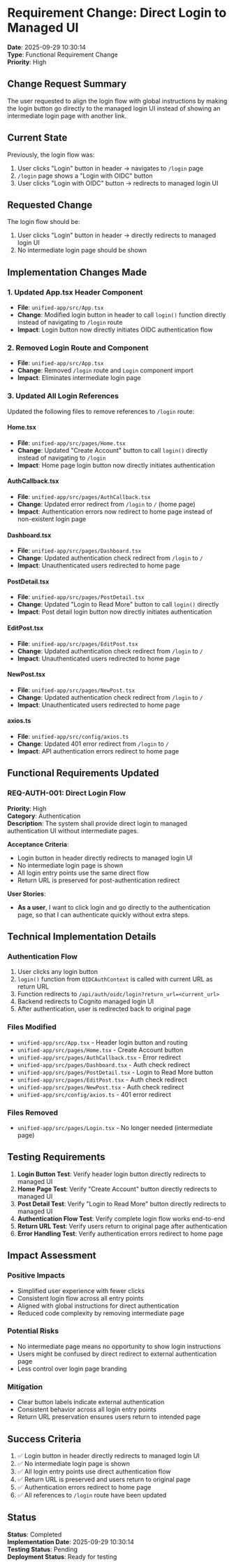 # Requirement Change: Direct Login to Managed UI

**Date**: 2025-09-29 10:30:14  
**Type**: Functional Requirement Change  
**Priority**: High  

## Change Request Summary

The user requested to align the login flow with global instructions by making the login button go directly to the managed login UI instead of showing an intermediate login page with another link.

## Current State

Previously, the login flow was:
1. User clicks "Login" button in header → navigates to `/login` page
2. `/login` page shows a "Login with OIDC" button
3. User clicks "Login with OIDC" button → redirects to managed login UI

## Requested Change

The login flow should be:
1. User clicks "Login" button in header → directly redirects to managed login UI
2. No intermediate login page should be shown

## Implementation Changes Made

### 1. Updated App.tsx Header Component
- **File**: `unified-app/src/App.tsx`
- **Change**: Modified login button in header to call `login()` function directly instead of navigating to `/login` route
- **Impact**: Login button now directly initiates OIDC authentication flow

### 2. Removed Login Route and Component
- **File**: `unified-app/src/App.tsx`
- **Change**: Removed `/login` route and `Login` component import
- **Impact**: Eliminates intermediate login page

### 3. Updated All Login References
Updated the following files to remove references to `/login` route:

#### Home.tsx
- **File**: `unified-app/src/pages/Home.tsx`
- **Change**: Updated "Create Account" button to call `login()` directly instead of navigating to `/login`
- **Impact**: Home page login button now directly initiates authentication

#### AuthCallback.tsx
- **File**: `unified-app/src/pages/AuthCallback.tsx`
- **Change**: Updated error redirect from `/login` to `/` (home page)
- **Impact**: Authentication errors now redirect to home page instead of non-existent login page

#### Dashboard.tsx
- **File**: `unified-app/src/pages/Dashboard.tsx`
- **Change**: Updated authentication check redirect from `/login` to `/`
- **Impact**: Unauthenticated users redirected to home page

#### PostDetail.tsx
- **File**: `unified-app/src/pages/PostDetail.tsx`
- **Change**: Updated "Login to Read More" button to call `login()` directly
- **Impact**: Post detail login button now directly initiates authentication

#### EditPost.tsx
- **File**: `unified-app/src/pages/EditPost.tsx`
- **Change**: Updated authentication check redirect from `/login` to `/`
- **Impact**: Unauthenticated users redirected to home page

#### NewPost.tsx
- **File**: `unified-app/src/pages/NewPost.tsx`
- **Change**: Updated authentication check redirect from `/login` to `/`
- **Impact**: Unauthenticated users redirected to home page

#### axios.ts
- **File**: `unified-app/src/config/axios.ts`
- **Change**: Updated 401 error redirect from `/login` to `/`
- **Impact**: API authentication errors redirect to home page

## Functional Requirements Updated

### REQ-AUTH-001: Direct Login Flow
**Priority**: High  
**Category**: Authentication  
**Description**: The system shall provide direct login to managed authentication UI without intermediate pages.

**Acceptance Criteria**:
- Login button in header directly redirects to managed login UI
- No intermediate login page is shown
- All login entry points use the same direct flow
- Return URL is preserved for post-authentication redirect

**User Stories**:
- **As a user**, I want to click login and go directly to the authentication page, so that I can authenticate quickly without extra steps.

## Technical Implementation Details

### Authentication Flow
1. User clicks any login button
2. `login()` function from `OIDCAuthContext` is called with current URL as return URL
3. Function redirects to `/api/auth/oidc/login?return_url=<current_url>`
4. Backend redirects to Cognito managed login UI
5. After authentication, user is redirected back to original page

### Files Modified
- `unified-app/src/App.tsx` - Header login button and routing
- `unified-app/src/pages/Home.tsx` - Create Account button
- `unified-app/src/pages/AuthCallback.tsx` - Error redirect
- `unified-app/src/pages/Dashboard.tsx` - Auth check redirect
- `unified-app/src/pages/PostDetail.tsx` - Login to Read More button
- `unified-app/src/pages/EditPost.tsx` - Auth check redirect
- `unified-app/src/pages/NewPost.tsx` - Auth check redirect
- `unified-app/src/config/axios.ts` - 401 error redirect

### Files Removed
- `unified-app/src/pages/Login.tsx` - No longer needed (intermediate page)

## Testing Requirements

1. **Login Button Test**: Verify header login button directly redirects to managed UI
2. **Home Page Test**: Verify "Create Account" button directly redirects to managed UI
3. **Post Detail Test**: Verify "Login to Read More" button directly redirects to managed UI
4. **Authentication Flow Test**: Verify complete login flow works end-to-end
5. **Return URL Test**: Verify users return to original page after authentication
6. **Error Handling Test**: Verify authentication errors redirect to home page

## Impact Assessment

### Positive Impacts
- Simplified user experience with fewer clicks
- Consistent login flow across all entry points
- Aligned with global instructions for direct authentication
- Reduced code complexity by removing intermediate page

### Potential Risks
- No intermediate page means no opportunity to show login instructions
- Users might be confused by direct redirect to external authentication page
- Less control over login page branding

### Mitigation
- Clear button labels indicate external authentication
- Consistent behavior across all login entry points
- Return URL preservation ensures users return to intended page

## Success Criteria

1. ✅ Login button in header directly redirects to managed login UI
2. ✅ No intermediate login page is shown
3. ✅ All login entry points use direct authentication flow
4. ✅ Return URL is preserved and users return to original page
5. ✅ Authentication errors redirect to home page
6. ✅ All references to `/login` route have been updated

## Status

**Status**: Completed  
**Implementation Date**: 2025-09-29 10:30:14  
**Testing Status**: Pending  
**Deployment Status**: Ready for testing
